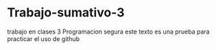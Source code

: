 # Trabajo-sumativo-3
trabajo en clases 3 Programacion segura
este texto es una prueba para practicar el uso de github
